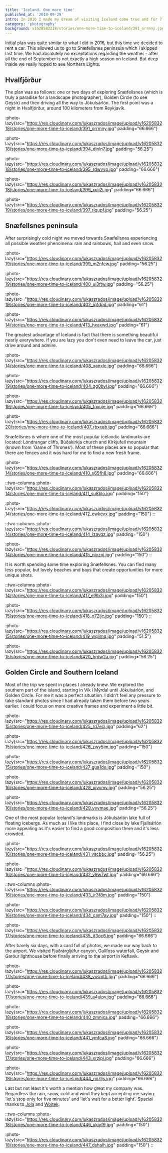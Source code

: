 ```yaml
---
title: 'Iceland. One more time'
published_at: '2018-09-29'
intro: In 2016 I made my dream of visiting Iceland come true and for 7 days I was hitchhiking, camping in marvellous locations and photographing amazing landscapes. Since then I wanted to come back. This year together with Jola and Wojtek we planned a road trip to Iceland.
category: 'photography'
background: v1620583218/stories/one-more-time-to-iceland/391_orrmny.jpg
---
```


Initial plan was quite similar to what I did in 2016, but this time we decided to rent a car. This allowed us to go to Snæfellsnes peninsula which I skipped last time. We had absolutely no exceptations regarding the weather - after all the end of September is not exactly a high season on Iceland. But deep inside we really hoped to see Northern Lights.

## Hvalfjörður

The plan was as follows: one or two days of exploring Snæfellsnes (which is truly a paradise for a landscape photographer), Golden Circle (to see Geysir) and then driving all the way to Jökulsárlón. The first point was a night in Hvalfjörður, around 100 kilometers from Reykjavík.

:photo-lazy{src="https://res.cloudinary.com/lukaszrados/image/upload/v1620583218/stories/one-more-time-to-iceland/391_orrmny.jpg" padding="66.666"}

:photo-lazy{src="https://res.cloudinary.com/lukaszrados/image/upload/v1620583218/stories/one-more-time-to-iceland/394_dinln7.jpg" padding="56.25"}

:photo-lazy{src="https://res.cloudinary.com/lukaszrados/image/upload/v1620583218/stories/one-more-time-to-iceland/395_rdwvvp.jpg" padding="66.666"}

:photo-lazy{src="https://res.cloudinary.com/lukaszrados/image/upload/v1620583218/stories/one-more-time-to-iceland/396_xuii2i.jpg" padding="66.666"}

:photo-lazy{src="https://res.cloudinary.com/lukaszrados/image/upload/v1620583219/stories/one-more-time-to-iceland/397_riqupf.jpg" padding="56.25"}

## Snæfellsnes peninsula

After surprisingly cold night we moved towards Snæfellsnes experiencing all possible weather phenomena: rain and rainbows, hail and even snow.

:photo-lazy{src="https://res.cloudinary.com/lukaszrados/image/upload/v1620583219/stories/one-more-time-to-iceland/399_m2nfew.jpg" padding="56.25"}

:photo-lazy{src="https://res.cloudinary.com/lukaszrados/image/upload/v1620583219/stories/one-more-time-to-iceland/400_ui3ftw.jpg" padding="56.25"}

:photo-lazy{src="https://res.cloudinary.com/lukaszrados/image/upload/v1620583219/stories/one-more-time-to-iceland/402_ip1dpd.jpg" padding="61"}

:photo-lazy{src="https://res.cloudinary.com/lukaszrados/image/upload/v1620583214/stories/one-more-time-to-iceland/413_hxaxwd.jpg" padding="61"}

The greatest advantage of Iceland is fact that there is something beautiful nearly everywhere. If you are lazy you don't even need to leave the car, just drive around and admire.

:photo-lazy{src="https://res.cloudinary.com/lukaszrados/image/upload/v1620583214/stories/one-more-time-to-iceland/408_xanxlc.jpg" padding="66.666"}

:photo-lazy{src="https://res.cloudinary.com/lukaszrados/image/upload/v1620583219/stories/one-more-time-to-iceland/404_zg0byl.jpg" padding="66.666"}

:photo-lazy{src="https://res.cloudinary.com/lukaszrados/image/upload/v1620583219/stories/one-more-time-to-iceland/405_fqxuje.jpg" padding="66.666"}

:photo-lazy{src="https://res.cloudinary.com/lukaszrados/image/upload/v1620583220/stories/one-more-time-to-iceland/407_rbxeab.jpg" padding="66.666"}

Snæfellsnes is where one of the most popular icelandic landmarks are located: Lóndrangar cliffs, Búðakirkja church and Kirkjufell mountain (known from 'Game of Thrones'). Most of these places are so popular that there are fences and it was hard for me to find a new fresh frame.

:photo-lazy{src="https://res.cloudinary.com/lukaszrados/image/upload/v1620583214/stories/one-more-time-to-iceland/410_x65fh8.jpg" padding="66.666"}

::two-columns
:photo-lazy{src="https://res.cloudinary.com/lukaszrados/image/upload/v1620583214/stories/one-more-time-to-iceland/411_su8blo.jpg" padding="150"}

:photo-lazy{src="https://res.cloudinary.com/lukaszrados/image/upload/v1620583214/stories/one-more-time-to-iceland/412_ewkevx.jpg" padding="150"}
::

::two-columns
:photo-lazy{src="https://res.cloudinary.com/lukaszrados/image/upload/v1620583214/stories/one-more-time-to-iceland/414_lzavqz.jpg" padding="150"}

:photo-lazy{src="https://res.cloudinary.com/lukaszrados/image/upload/v1620583214/stories/one-more-time-to-iceland/415_nioznj.jpg" padding="150"}
::

It is worth spending some time exploring Snæfellsnes. You can find many less popular, but lovely beaches and bays that create opportunities for more unique shots.

::two-columns
:photo-lazy{src="https://res.cloudinary.com/lukaszrados/image/upload/v1620583214/stories/one-more-time-to-iceland/417_el9b3i.jpg" padding="150"}

:photo-lazy{src="https://res.cloudinary.com/lukaszrados/image/upload/v1620583215/stories/one-more-time-to-iceland/418_o72ijc.jpg" padding="150"}
::

:photo-lazy{src="https://res.cloudinary.com/lukaszrados/image/upload/v1620583215/stories/one-more-time-to-iceland/419_wqlimq.jpg" padding="51.5"}

:photo-lazy{src="https://res.cloudinary.com/lukaszrados/image/upload/v1620583215/stories/one-more-time-to-iceland/420_hrdw2a.jpg" padding="56.25"}

## Golden Circle and Southern Iceland

Most of the trip we spent in places I already knew. We explored the southern part of the island, starting in Vík í Mýrdal until Jökulsárlón, and Golden Circle. For me it was a perfect situation. I didn't feel any pressure to take standard photos since I had already taken them before two years earlier. I could focus on more creative frames and experiment a little bit.

:photo-lazy{src="https://res.cloudinary.com/lukaszrados/image/upload/v1620583215/stories/one-more-time-to-iceland/425_rd7ecj.jpg" padding="62"}

:photo-lazy{src="https://res.cloudinary.com/lukaszrados/image/upload/v1620583215/stories/one-more-time-to-iceland/426_zwy5im.jpg" padding="150"}

:photo-lazy{src="https://res.cloudinary.com/lukaszrados/image/upload/v1620583215/stories/one-more-time-to-iceland/427_gua1do.jpg" padding="150"}

:photo-lazy{src="https://res.cloudinary.com/lukaszrados/image/upload/v1620583216/stories/one-more-time-to-iceland/428_ujvvmv.jpg" padding="56.25"}

:photo-lazy{src="https://res.cloudinary.com/lukaszrados/image/upload/v1620583216/stories/one-more-time-to-iceland/429_yvvmae.jpg" padding="56.25"}

One of the most popular Iceland's landmarks is Jökulsárlón lake full of floating icebergs. As much as I like this place, I find close by lake Fjallsárlón more appealing as it's easier to find a good composition there and it's less crowded.

:photo-lazy{src="https://res.cloudinary.com/lukaszrados/image/upload/v1620583216/stories/one-more-time-to-iceland/431_vscbbc.jpg" padding="56.25"}

:photo-lazy{src="https://res.cloudinary.com/lukaszrados/image/upload/v1620583216/stories/one-more-time-to-iceland/432_v9w7wt.jpg" padding="66.666"}

::two-columns
:photo-lazy{src="https://res.cloudinary.com/lukaszrados/image/upload/v1620583216/stories/one-more-time-to-iceland/433_jr3f8m.jpg" padding="150"}

:photo-lazy{src="https://res.cloudinary.com/lukaszrados/image/upload/v1620583216/stories/one-more-time-to-iceland/434_cam7ay.jpg" padding="150"}
::

:photo-lazy{src="https://res.cloudinary.com/lukaszrados/image/upload/v1620583217/stories/one-more-time-to-iceland/435_jt3oc6.jpg" padding="66.666"}

After barely six days, with a card full of photos, we made our way back to the airport. We visited Fjaðrárgljúfur canyon, Gullfoss waterfall, Geysir and Garður lighthouse before finally arriving to the airport in Keflavik.

:photo-lazy{src="https://res.cloudinary.com/lukaszrados/image/upload/v1620583217/stories/one-more-time-to-iceland/438_vxsmtb.jpg" padding="66.666"}

:photo-lazy{src="https://res.cloudinary.com/lukaszrados/image/upload/v1620583217/stories/one-more-time-to-iceland/439_a4ulpv.jpg" padding="66.666"}

:photo-lazy{src="https://res.cloudinary.com/lukaszrados/image/upload/v1620583218/stories/one-more-time-to-iceland/440_zmnica.jpg" padding="66.666"}

:photo-lazy{src="https://res.cloudinary.com/lukaszrados/image/upload/v1620583218/stories/one-more-time-to-iceland/441_ymfca8.jpg" padding="66.666"}

:photo-lazy{src="https://res.cloudinary.com/lukaszrados/image/upload/v1620583217/stories/one-more-time-to-iceland/443_xrzipi.jpg" padding="66.666"}

:photo-lazy{src="https://res.cloudinary.com/lukaszrados/image/upload/v1620583218/stories/one-more-time-to-iceland/444_mi7ljs.jpg" padding="66.666"}

Last but not least it's worth a mention how great my company was. Regardless the rain, snow, cold and wind they kept accepting me saying 'let's stop only for five minutes' and 'let's wait for a better light'. Spacial thanks to [Jola](https://www.instagram.com/jolanta_lesniara/) and [Wojtek](https://www.instagram.com/wojtekmieszczak/).

::two-columns
:photo-lazy{src="https://res.cloudinary.com/lukaszrados/image/upload/v1620583218/stories/one-more-time-to-iceland/446_ukiyf9.jpg" padding="150"}

:photo-lazy{src="https://res.cloudinary.com/lukaszrados/image/upload/v1620583218/stories/one-more-time-to-iceland/447_dshalh.jpg" padding="150"}
::
